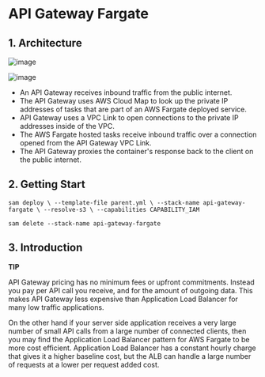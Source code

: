 # API Gateway Fargate

## 1. Architecture 

![image](https://github.com/isynka/deploy-system-use-iac/assets/66162813/86b36ed0-d4b1-4bb5-b30b-c9fcb17cfede)


![image](https://github.com/isynka/deploy-system-use-iac/assets/66162813/d4eab256-f08e-46dd-b69f-c33547a5e4cf)


- An API Gateway receives inbound traffic from the public internet.
- The API Gateway uses AWS Cloud Map to look up the private IP addresses of tasks that are part of an AWS Fargate deployed service.
- API Gateway uses a VPC Link to open connections to the private IP addresses inside of the VPC.
- The AWS Fargate hosted tasks receive inbound traffic over a connection opened from the API Gateway VPC Link.
- The API Gateway proxies the container's response back to the client on the public internet.


## 2. Getting Start

```
sam deploy \ --template-file parent.yml \ --stack-name api-gateway-fargate \ --resolve-s3 \ --capabilities CAPABILITY_IAM
```

```
sam delete --stack-name api-gateway-fargate
```

## 3. Introduction

**TIP**

API Gateway pricing has no minimum fees or upfront commitments. Instead you pay per API call you receive, and for the amount of outgoing data. This makes API Gateway less expensive than Application Load Balancer for many low traffic applications.

On the other hand if your server side application receives a very large number of small API calls from a large number of connected clients, then you may find the Application Load Balancer pattern for AWS Fargate to be more cost efficient. Application Load Balancer has a constant hourly charge that gives it a higher baseline cost, but the ALB can handle a large number of requests at a lower per request added cost.

